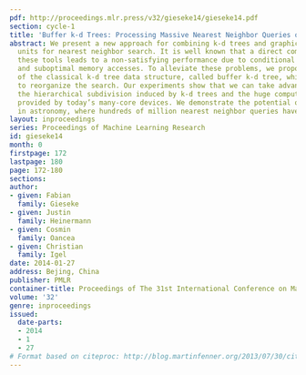```yaml
---
pdf: http://proceedings.mlr.press/v32/gieseke14/gieseke14.pdf
section: cycle-1
title: 'Buffer k-d Trees: Processing Massive Nearest Neighbor Queries on GPUs'
abstract: We present a new approach for combining k-d trees and graphics processing
  units for nearest neighbor search. It is well known that a direct combination of
  these tools leads to a non-satisfying performance due to conditional computations
  and suboptimal memory accesses. To alleviate these problems, we propose a variant
  of the classical k-d tree data structure, called buffer k-d tree, which can be used
  to reorganize the search. Our experiments show that we can take advantage of both
  the hierarchical subdivision induced by k-d trees and the huge computational resources
  provided by today’s many-core devices. We demonstrate the potential of our approach
  in astronomy, where hundreds of million nearest neighbor queries have to be processed.
layout: inproceedings
series: Proceedings of Machine Learning Research
id: gieseke14
month: 0
firstpage: 172
lastpage: 180
page: 172-180
sections: 
author:
- given: Fabian
  family: Gieseke
- given: Justin
  family: Heinermann
- given: Cosmin
  family: Oancea
- given: Christian
  family: Igel
date: 2014-01-27
address: Bejing, China
publisher: PMLR
container-title: Proceedings of The 31st International Conference on Machine Learning
volume: '32'
genre: inproceedings
issued:
  date-parts:
  - 2014
  - 1
  - 27
# Format based on citeproc: http://blog.martinfenner.org/2013/07/30/citeproc-yaml-for-bibliographies/
---
```

